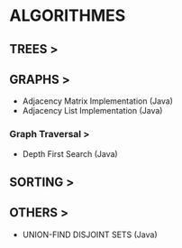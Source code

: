 # ALGORITHMES #################



 ## TREES >

 ## GRAPHS >
 - Adjacency Matrix Implementation (Java)
 - Adjacency List Implementation (Java)

  ### Graph Traversal > 
  - Depth First Search (Java)

 ## SORTING >

 ## OTHERS >
 - UNION-FIND DISJOINT SETS (Java)
